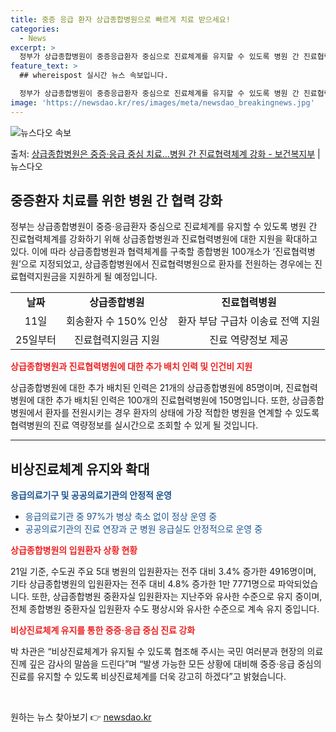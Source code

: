 ```yaml
---
title: 중증 응급 환자 상급종합병원으로 빠르게 치료 받으세요!
categories:
  - News
excerpt: >
  정부가 상급종합병원이 중증응급환자 중심으로 진료체계를 유지할 수 있도록 병원 간 진료협력체계를 강화한다. 이…
feature_text: >
  ## whereispost 실시간 뉴스 속보입니다.

  정부가 상급종합병원이 중증응급환자 중심으로 진료체계를 유지할 수 있도록 병원 간 진료협력체계를 강화한다. 이…
image: 'https://newsdao.kr/res/images/meta/newsdao_breakingnews.jpg'
---
```


![뉴스다오 속보](https://newsdao.kr/res/images/meta/newsdao_breakingnews.jpg)

<p>출처: <a href="https://newsdao.kr/3406" rel="dofollow">상급종합병원은 중증·응급 중심 치료…병원 간 진료협력체계 강화 - 보건복지부</a> | 뉴스다오</p>

<h2 data-ke-size="size26">중증환자 치료를 위한 병원 간 협력 강화</h2>

<p data-ke-size="size16">정부는 상급종합병원이 중증·응급환자 중심으로 진료체계를 유지할 수 있도록 병원 간 진료협력체계를 강화하기 위해 상급종합병원과 진료협력병원에 대한 지원을 확대하고 있다. 이에 따라 상급종합병원과 협력체계를 구축할 종합병원 100개소가 ‘진료협력병원’으로 지정되었고, 상급종합병원에서 진료협력병원으로 환자를 전원하는 경우에는 진료협력지원금을 지원하게 될 예정입니다.</p>

<table>
  <tbody>
    <tr>
      <td style="text-align: center; height: 17px;"><b>날짜</b></td>
      <td style="text-align: center; height: 17px;"><b>상급종합병원</b></td>
      <td style="text-align: center; height: 17px;"><b>진료협력병원</b></td>
    </tr>
    <tr>
      <td style="text-align: center; height: 17px;">11일</td>
      <td style="text-align: center; height: 17px;">회송환자 수 150% 인상</td>
      <td style="text-align: center; height: 17px;">환자 부담 구급차 이송료 전액 지원</td>
    </tr>
    <tr>
      <td style="text-align: center; height: 17px;">25일부터</td>
      <td style="text-align: center; height: 17px;">진료협력지원금 지원</td>
      <td style="text-align: center; height: 17px;">진료 역량정보 제공</td>
    </tr>
  </tbody>
</table>

<b><span style="color: #ee2323;">상급종합병원과 진료협력병원에 대한 추가 배치 인력 및 인건비 지원</span></b>

<p data-ke-size="size16">상급종합병원에 대한 추가 배치된 인력은 21개의 상급종합병원에 85명이며, 진료협력병원에 대한 추가 배치된 인력은 100개의 진료협력병원에 150명입니다. 또한, 상급종합병원에서 환자를 전원시키는 경우 환자의 상태에 가장 적합한 병원을 연계할 수 있도록 협력병원의 진료 역량정보를 실시간으로 조회할 수 있게 될 것입니다.</p>

<hr>

<h2 data-ke-size="size26">비상진료체계 유지와 확대</h2>

<p data-ke-size="size16"><b><span style="color: #1a5490;">응급의료기구 및 공공의료기관의 안정적 운영</span></b></p>
<ul>
  <li><span style="color: #1a5490;">응급의료기관 중 97%가 병상 축소 없이 정상 운영 중</span></li>
  <li><span style="color: #1a5490;">공공의료기관의 진료 연장과 군 병원 응급실도 안정적으로 운영 중</span></li>
</ul>

<b><span style="color: #ee2323;">상급종합병원의 입원환자 상황 현황</span></b>

<p data-ke-size="size16">21일 기준, 수도권 주요 5대 병원의 입원환자는 전주 대비 3.4% 증가한 4916명이며, 기타 상급종합병원의 입원환자는 전주 대비 4.8% 증가한 1만 7771명으로 파악되었습니다. 또한, 상급종합병원 중환자실 입원환자는 지난주와 유사한 수준으로 유지 중이며, 전체 종합병원 중환자실 입원환자 수도 평상시와 유사한 수준으로 계속 유지 중입니다.</p>

<b><span style="color: #ee2323;">비상진료체계 유지를 통한 중증·응급 중심 진료 강화</span></b>

<p data-ke-size="size16">박 차관은 “비상진료체계가 유지될 수 있도록 협조해 주시는 국민 여러분과 현장의 의료진께 깊은 감사의 말씀을 드린다”며 “발생 가능한 모든 상황에 대비해 중증·응급 중심의 진료를 유지할 수 있도록 비상진료체계를 더욱 강고히 하겠다”고 밝혔습니다.</p>

<p data-ke-size="size16">&nbsp;</p> 

원하는 뉴스 찾아보기 👉 <a href="https://newsdao.kr" rel="dofollow">newsdao.kr</a>


